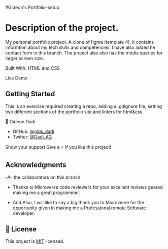 #Gideon's Portfolio-setup

# Description of the project.

My personal portfolio project. A clone of figma (template 4), it contains informtion about my tech skills and competencies. I have also added he contact form in this branch. The project also also has the media queries for larger screen size.

Built With: HTML and CSS

Live Demo

## Getting Started

This is an exercise required creating a repo, adding a .gitignore file, setting two different sections of the portfolio site and linters for html&css.

👤 Gideon Dadi

- GitHub: [@gids_dadi](https://github.com/gids-dadi)
- Twitter: [@Dadi_AG](https://twitter.com/Dadi_AG)

Show your support
Give a ⭐️ if you like this project!

## Acknowledgments

-All the collaborators on this branch.

- Thanks to Microverse code reviewers for your excellent reviews geared making me a great programmer.

- And Also, I will like to say a big thank you to Microverse for the opportunity given in making me a Professional remote Software developer.

## 📝 License

This project is [MIT](./MIT.md) licensed.
